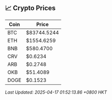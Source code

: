 ## 📈 Crypto Prices

| Coin | Price |
| ---- | ----- |
| BTC | $83744.5244 |
| ETH | $1554.6259 |
| BNB | $580.4700 |
| CRV | $0.6234 |
| ARB | $0.2748 |
| OKB | $51.4089 |
| DOGE | $0.1523 |

_Last Updated: 2025-04-17 01:52:13.86 +0800 HKT_